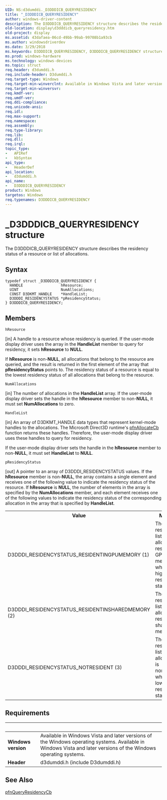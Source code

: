 ```yaml
---
UID: NS:d3dumddi._D3DDDICB_QUERYRESIDENCY
title: "_D3DDDICB_QUERYRESIDENCY"
author: windows-driver-content
description: The D3DDDICB_QUERYRESIDENCY structure describes the residency status of a resource or list of allocations.
old-location: display\d3dddicb_queryresidency.htm
old-project: display
ms.assetid: 43dafaea-06cd-49bb-99ab-99708b1a93cb
ms.author: windowsdriverdev
ms.date: 3/29/2018
ms.keywords: D3DDDICB_QUERYRESIDENCY, D3DDDICB_QUERYRESIDENCY structure [Display Devices], D3D_param_Structs_196c35e7-414d-465f-b5e5-695848a4c642.xml, _D3DDDICB_QUERYRESIDENCY, d3dumddi/D3DDDICB_QUERYRESIDENCY, display.d3dddicb_queryresidency
ms.prod: windows-hardware
ms.technology: windows-devices
ms.topic: struct
req.header: d3dumddi.h
req.include-header: D3dumddi.h
req.target-type: Windows
req.target-min-winverclnt: Available in Windows Vista and later versions of the Windows operating systems.
req.target-min-winversvr: 
req.kmdf-ver: 
req.umdf-ver: 
req.ddi-compliance: 
req.unicode-ansi: 
req.idl: 
req.max-support: 
req.namespace: 
req.assembly: 
req.type-library: 
req.lib: 
req.dll: 
req.irql: 
topic_type:
-	APIRef
-	kbSyntax
api_type:
-	HeaderDef
api_location:
-	d3dumddi.h
api_name:
-	D3DDDICB_QUERYRESIDENCY
product: Windows
targetos: Windows
req.typenames: D3DDDICB_QUERYRESIDENCY
---
```


# _D3DDDICB_QUERYRESIDENCY structure
The D3DDDICB_QUERYRESIDENCY structure describes the residency status of a resource or list of allocations.

## Syntax
```
typedef struct _D3DDDICB_QUERYRESIDENCY {
  HANDLE                 hResource;
  UINT                   NumAllocations;
  CONST D3DKMT_HANDLE    *HandleList;
  D3DDDI_RESIDENCYSTATUS *pResidencyStatus;
} D3DDDICB_QUERYRESIDENCY;
```

## Members


`hResource`

[in] A handle to a resource whose residency is queried. If the user-mode display driver uses the array in the <b>HandleList</b> member to query for residency, it sets <b>hResource</b> to <b>NULL</b>.

If <b>hResource</b> is non-<b>NULL</b>, all allocations that belong to the resource are queried, and the result is returned in the first element of the array that <b>pResidencyStatus</b> points to. The residency status of a resource is equal to the lowest residency status of all allocations that belong to the resource.

`NumAllocations`

[in] The number of allocations in the <b>HandleList</b> array. If the user-mode display driver sets the handle in the <b>hResource</b> member to non-<b>NULL</b>, it must set <b>NumAllocations</b> to zero.

`HandleList`

[in] An array of D3DKMT_HANDLE data types that represent kernel-mode handles to the allocations. The Microsoft Direct3D runtime's <a href="https://msdn.microsoft.com/a61e6c6a-3992-429c-ad8c-5f1a61dc7b8b">pfnAllocateCb</a> function returns these handles. Therefore, the user-mode display driver uses these handles to query for residency.

If the user-mode display driver sets the handle in the <b>hResource</b> member to non-<b>NULL</b>, it must set <b>HandleList</b> to <b>NULL</b>.

`pResidencyStatus`

[out] A pointer to an array of D3DDDI_RESIDENCYSTATUS values. If the <b>hResource</b> member is non-<b>NULL</b>, the array contains a single element and receives one of the following value to indicate the residency status of the resource. If <b>hResource</b> is <b>NULL</b>, the number of elements in the array is specified by the <b>NumAllocations</b> member, and each element receives one of the following values to indicate the residency status of the corresponding allocation in the array that is specified by <b>HandleList</b>. 

<table>
<tr>
<th>Value</th>
<th>Meaning</th>
</tr>
<tr>
<td>
D3DDDI_RESIDENCYSTATUS_RESIDENTINGPUMEMORY (1)

</td>
<td>
The resource or list of allocations reside in GPU memory, which is the highest residency status.

</td>
</tr>
<tr>
<td>
D3DDDI_RESIDENCYSTATUS_RESIDENTINSHAREDMEMORY (2)

</td>
<td>
The resource or list of allocations reside in shared memory.

</td>
</tr>
<tr>
<td>
D3DDDI_RESIDENCYSTATUS_NOTRESIDENT (3)

</td>
<td>
The resource or list of allocations is nonresident, which is the lowest residency status.

</td>
</tr>
</table>


## Requirements
| &nbsp; | &nbsp; |
| ---- |:---- |
| **Windows version** | Available in Windows Vista and later versions of the Windows operating systems. Available in Windows Vista and later versions of the Windows operating systems. |
| **Header** | d3dumddi.h (include D3dumddi.h) |

## See Also

<a href="https://msdn.microsoft.com/707ba050-e70c-49f8-aac0-0bcc8fe9bf8b">pfnQueryResidencyCb</a>